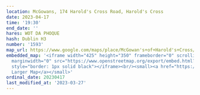```yaml
---
location: McGowans, 174 Harold's Cross Road, Harold's Cross
date: 2023-04-17
time: '19:30'
end_date: ''
hares: WOT DA PHOQUE
hash: Dublin H3
number: '1593'
map_url: https://www.google.com/maps/place/McGowan's+of+Harold's+Cross/@53.3233214,-6.2823934,17z/data=!3m2!4b1!5s0x48670c102f0be463:0x5a4555ac5b4028f0!4m6!3m5!1s0x48670c102e5037b7:0x3a78cdc0a7193cc1!8m2!3d53.3233214!4d-6.2802047!16s%2Fg%2F1pzsrqc7k
embedded_map: '<iframe width="425" height="350" frameborder="0" scrolling="no" marginheight="0"
  marginwidth="0" src="https://www.openstreetmap.org/export/embed.html?bbox=-6.275191605091096%2C53.355946540881355%2C-6.272825896739961%2C53.357315249847105&amp;layer=mapnik&amp;marker=53.35663095011303%2C-6.274009550000073"
  style="border: 1px solid black"></iframe><br/><small><a href="https://www.openstreetmap.org/?mlat=53.35663&amp;mlon=-6.27401#map=19/53.35663/-6.27401">View
  Larger Map</a></small>'
ordinal_date: 20230417
last_modified_at: '2023-03-27'
---
```


